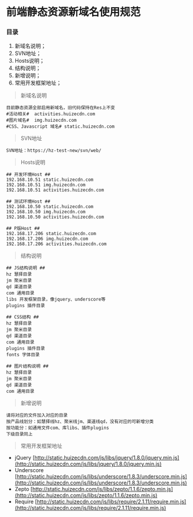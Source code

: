 # 前端静态资源新域名使用规范 #
### 目录 ###

1. 新域名说明；
2. SVN地址；
3. Hosts说明；
4. 结构说明；
5. 新增说明；
6. 常用开发框架地址；

>  新域名说明

	目前静态资源全部启用新域名，旧代码保持在Res上不变
	#活动相关#  activities.huizecdn.com
	#图片域名#  img.huizecdn.com
	#CSS、Javascript 域名# static.huizecdn.com
	
> SVN地址

	SVN地址：https://hz-test-new/svn/web/
> Hosts说明

	## 开发环境Host ##
	192.168.10.51 static.huizecdn.com
	192.168.10.51 img.huizecdn.com
	192.168.10.51 activities.huizecdn.com
	
	## 测试环境Host ##
	192.168.10.50 static.huizecdn.com
	192.168.10.50 img.huizecdn.com
	192.168.10.50 activities.huizecdn.com

	## P版Host ##
	192.168.17.206 static.huizecdn.com
	192.168.17.206 img.huizecdn.com
	192.168.17.206 activities.huizecdn.com

> 结构说明

	## JS结构说明 ##
	hz 慧择目录
	jm 聚米目录
	qd 渠道目录
	com 通用目录
	libs 开发框架目录，像jquery、underscore等
	plugins 插件目录

	## CSS结构 ##
	hz 慧择目录
	jm 聚米目录
	qd 渠道目录
	com 通用目录
	plugins 插件目录
	fonts 字体目录

	## 图片结构说明 ##
	hz 慧择目录
	jm 聚米目录
	qd 渠道目录
	com 通用目录



> 新增说明
	
	请将对应的文件加入对应的目录
	按产品线划分：如慧择线hz、聚米线jm、渠道线qd，没有对应的可新增分类
	按功能分：如通用文件com、库libs、插件plugins
	下级目录同上

> 常用开发框架地址

- jQuery  [http://static.huizecdn.com/js/libs/jquery/1.8.0/jquery.min.js](http://static.huizecdn.com/js/libs/jquery/1.8.0/jquery.min.js)
- Underscore  [http://static.huizecdn.com/js/libs/underscore/1.8.3/underscore.min.js](http://static.huizecdn.com/js/libs/underscore/1.8.3/underscore.min.js)
- Zepto  [http://static.huizecdn.com/js/libs/zepto/1.1.6/zepto.min.js](http://static.huizecdn.com/js/libs/zepto/1.1.6/zepto.min.js)
- Require [http://static.huizecdn.com/js/libs/require/2.1.11/require.min.js](http://static.huizecdn.com/js/libs/require/2.1.11/require.min.js)


 